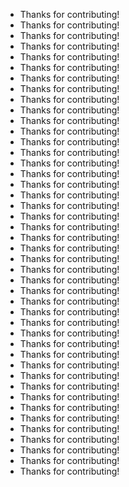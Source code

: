 - Thanks <seanpm2001> for contributing!
- Thanks <rgbkrk> for contributing!
- Thanks <zhaoolee> for contributing!
- Thanks <RamiKrispin> for contributing!
- Thanks <Charles-Chrismann> for contributing!
- Thanks <fabpot> for contributing!
- Thanks <ornicar> for contributing!
- Thanks <jeromeetienne> for contributing!
- Thanks <davglass> for contributing!
- Thanks <remy> for contributing!
- Thanks <michaelklishin> for contributing!
- Thanks <taylorotwell> for contributing!
- Thanks <springmeyer> for contributing!
- Thanks <dcramer> for contributing!
- Thanks <torvalds> for contributing!
- Thanks <mojombo> for contributing!
- Thanks <defunkt> for contributing!
- Thanks <paulirish> for contributing!
- Thanks <addyosmani> for contributing!
- Thanks <schacon> for contributing!
- Thanks <jeresig> for contributing!
- Thanks <jakewharton> for contributing!
- Thanks <douglascrockford> for contributing!
- Thanks <mattt> for contributing!
- Thanks <mbostock> for contributing!
- Thanks <jashkenas> for contributing!
- Thanks <jlord> for contributing!
- Thanks <mdo> for contributing!
- Thanks <gaearon> for contributing!
- Thanks <frenck> for contributing!
- Thanks <charliermarsh> for contributing!
- Thanks <peppy> for contributing!
- Thanks <dtolnay> for contributing!
- Thanks <GrahamCampbell> for contributing!
- Thanks <freekmurze> for contributing!
- Thanks <Borda> for contributing!
- Thanks <cheshire137> for contributing!
- Thanks <substack> for contributing!
- Thanks <isaacs> for contributing!
- Thanks <postmodern> for contributing!
- Thanks <tmcw> for contributing!
- Thanks <visionmedia> for contributing!
- Thanks <c9s> for contributing!
- Thanks <weierophinney> for contributing!
